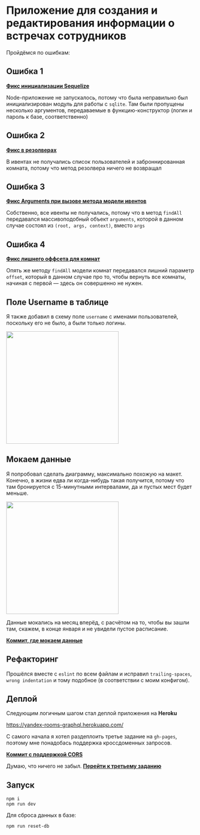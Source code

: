 # Приложение для создания и редактирования информации о встречах сотрудников

Пройдёмся по ошибкам:

## Ошибка 1

**[Фикс инициализации Sequelize](https://github.com/fletcherist/shri-2018-entrance-task-1/commit/116f0e593c8ce4a9a336a7f80ebe389e64b63acc#diff-18c449caa39363f82bacb4f7489e7783R4)**

Node-приложение не запускалось, потому что была неправильно был инициализирован модуль для работы с `sqlite`. Там были пропущены несколько аргументов, передаваемые в функцию-конструктор (логин и пароль к базе, соответственно)

## Ошибка 2

**[Фикс в резолверах](https://github.com/fletcherist/shri-2018-entrance-task-1/blob/master/graphql/resolvers/index.js#L15)**

В ивентах не получались список пользователей и заброннированная комната, потому что метод резолвера ничего не возвращал

## Ошибка 3

**[Фикс Arguments при вызове метода модели ивентов](https://github.com/fletcherist/shri-2018-entrance-task-1/blob/master/graphql/resolvers/query.js#L7)**

Собственно, все ивенты не получались, потому что в метод `findAll` передавался массивоподобный объект `arguments`, которой в данном случае состоял из `(root, args, context)`, вместо `args`

## Ошибка 4

**[Фикс лишнего оффсета для комнат](https://github.com/fletcherist/shri-2018-entrance-task-1/blob/master/graphql/resolvers/query.js#L22)**

Опять же методу `findAll` модели комнат передавался лишний параметр `offset`, который в данном случае про то, чтобы вернуть все комнаты, начиная с первой — здесь он совершенно не нужен.


## Поле Username в таблице
Я также добавил в схему поле `username` с именами пользователей, поскольку его не было, а были только логины.


<img height=300 src='https://pp.userapi.com/c840620/v840620100/448b8/M5rJ6JwKhCQ.jpg'/>


## Мокаем данные
Я попробовал сделать диаграмму, максимально похожую на макет. Конечно, в жизни едва ли когда-нибудь такая получится, потому что там бронируется с 15-минутными интервалами, да и пустых мест будет меньше.

<img height=300 src='https://pp.userapi.com/c840620/v840620100/448f0/EK_CloNPHDs.jpg'/>


Данные мокались на месяц вперёд, с расчётом на то, чтобы вы зашли там, скажем, в конце января и не увидели пустое расписание.


**[Коммит, где мокаем данные](https://github.com/fletcherist/shri-2018-entrance-task-1/commit/d1c032f29ab6756076ee69a9a9cd049ad4dfaffe#diff-329d3df6b8b3e1e2cdf0937013f7e7d4R3)**


## Рефакторинг

Прошёлся вместе с `eslint` по всем файлам и исправил `trailing-spaces`, `wrong indentation` и тому подобное (в соответствии с моим конфигом).

## Деплой
Следующим логичным шагом стал деплой приложения на **Heroku**


https://yandex-rooms-graphql.herokuapp.com/


С самого начала я хотел раздеплоить третье задание на `gh-pages`, поэтому мне понадобась поддержка кроссдоменных запросов.

**[Коммит с поддержкой CORS](https://github.com/fletcherist/shri-2018-entrance-task-1/commit/a51bcf524bc19d39141ce05f2ccf13c1e1a162ef)**


Думаю, что ничего не забыл. **[Перейти к третьему заданию](https://github.com/fletcherist/shri-2018-entrance-task-3)**

## Запуск
```
npm i
npm run dev
```

Для сброса данных в базе:
```
npm run reset-db
```
